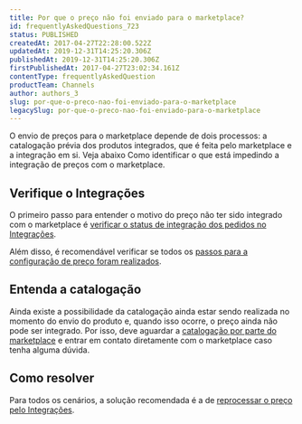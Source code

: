 ```yaml
---
title: Por que o preço não foi enviado para o marketplace?
id: frequentlyAskedQuestions_723
status: PUBLISHED
createdAt: 2017-04-27T22:28:00.522Z
updatedAt: 2019-12-31T14:25:20.306Z
publishedAt: 2019-12-31T14:25:20.306Z
firstPublishedAt: 2017-04-27T23:02:34.161Z
contentType: frequentlyAskedQuestion
productTeam: Channels
author: authors_3
slug: por-que-o-preco-nao-foi-enviado-para-o-marketplace
legacySlug: por-que-o-preco-nao-foi-enviado-para-o-marketplace
---
```


O envio de preços para o marketplace depende de dois processos: a catalogação prévia dos produtos integrados, que é feita pelo marketplace e a integração em si. Veja abaixo Como identificar o que está impedindo a integração de preços com o marketplace.

## Verifique o Integrações

O primeiro passo para entender o motivo do preço não ter sido integrado com o marketplace é [verificar o status de integração dos pedidos no Integrações](/pt/tutorial/verificando-integracao-no-bridge/).

Além disso, é recomendável verificar se todos os [passos para a configuração de preço foram realizados](/pt/tutorial/integrando-com-marketplace).

## Entenda a catalogação

Ainda existe a possibilidade da catalogação ainda estar sendo realizada no momento do envio do produto e, quando isso ocorre, o preço ainda não pode ser integrado. Por isso, deve aguardar a [catalogação por parte do marketplace](/pt/faq/por-que-os-produtos-nao-foram-enviados-para-o-marketplace/) e entrar em contato diretamente com o marketplace caso tenha alguma dúvida.

## Como resolver

Para todos os cenários, a solução recomendada é a de [reprocessar o preço pelo Integrações](/pt/tutorial/verificando-integracao-no-bridge).

